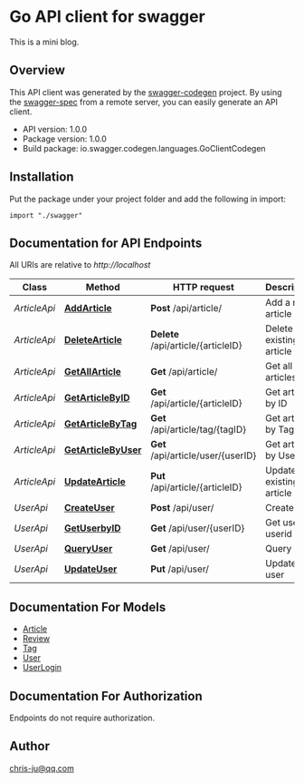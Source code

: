 # Go API client for swagger

This is a mini blog.

## Overview
This API client was generated by the [swagger-codegen](https://github.com/swagger-api/swagger-codegen) project.  By using the [swagger-spec](https://github.com/swagger-api/swagger-spec) from a remote server, you can easily generate an API client.

- API version: 1.0.0
- Package version: 1.0.0
- Build package: io.swagger.codegen.languages.GoClientCodegen

## Installation
Put the package under your project folder and add the following in import:
```golang
import "./swagger"
```

## Documentation for API Endpoints

All URIs are relative to *http://localhost*

Class | Method | HTTP request | Description
------------ | ------------- | ------------- | -------------
*ArticleApi* | [**AddArticle**](docs/ArticleApi.md#addarticle) | **Post** /api/article/ | Add a new article
*ArticleApi* | [**DeleteArticle**](docs/ArticleApi.md#deletearticle) | **Delete** /api/article/{articleID} | Delete an existing article
*ArticleApi* | [**GetAllArticle**](docs/ArticleApi.md#getallarticle) | **Get** /api/article/ | Get all articles
*ArticleApi* | [**GetArticleByID**](docs/ArticleApi.md#getarticlebyid) | **Get** /api/article/{articleID} | Get article by ID
*ArticleApi* | [**GetArticleByTag**](docs/ArticleApi.md#getarticlebytag) | **Get** /api/article/tag/{tagID} | Get article by Tag
*ArticleApi* | [**GetArticleByUser**](docs/ArticleApi.md#getarticlebyuser) | **Get** /api/article/user/{userID} | Get article by User
*ArticleApi* | [**UpdateArticle**](docs/ArticleApi.md#updatearticle) | **Put** /api/article/{articleID} | Update an existing article
*UserApi* | [**CreateUser**](docs/UserApi.md#createuser) | **Post** /api/user/ | Create user
*UserApi* | [**GetUserbyID**](docs/UserApi.md#getuserbyid) | **Get** /api/user/{userID} | Get user by userid
*UserApi* | [**QueryUser**](docs/UserApi.md#queryuser) | **Get** /api/user/ | Query user
*UserApi* | [**UpdateUser**](docs/UserApi.md#updateuser) | **Put** /api/user/ | Update user


## Documentation For Models

 - [Article](docs/Article.md)
 - [Review](docs/Review.md)
 - [Tag](docs/Tag.md)
 - [User](docs/User.md)
 - [UserLogin](docs/UserLogin.md)


## Documentation For Authorization
 Endpoints do not require authorization.


## Author

chris-ju@qq.com

